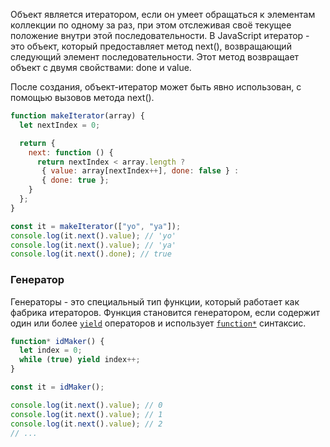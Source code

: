 Объект является итератором, если он умеет обращаться к элементам коллекции по одному за раз, при этом отслеживая своё текущее положение внутри этой последовательности. В JavaScript итератор - это объект, который предоставляет метод next(), возвращающий следующий элемент последовательности. Этот метод возвращает объект с двумя свойствами: done и value.

После создания, объект-итератор может быть явно использован, с помощью вызовов метода next().

```js
function makeIterator(array) {
  let nextIndex = 0;

  return {
    next: function () {
      return nextIndex < array.length ?
       { value: array[nextIndex++], done: false } :
       { done: true };
    }
  };
}

const it = makeIterator(["yo", "ya"]);
console.log(it.next().value); // 'yo'
console.log(it.next().value); // 'ya'
console.log(it.next().done); // true
```

### Генератор
Генераторы - это специальный тип функции, который работает как фабрика итераторов. Функция становится генератором, если содержит один или более [`yield`](https://developer.mozilla.org/ru/docs/Web/JavaScript/Reference/Operators/yield) операторов и использует [`function*`](https://developer.mozilla.org/ru/docs/Web/JavaScript/Reference/Statements/function*) синтаксис.
```js
function* idMaker() {
  let index = 0;
  while (true) yield index++;
}

const it = idMaker();

console.log(it.next().value); // 0
console.log(it.next().value); // 1
console.log(it.next().value); // 2
// ...
```